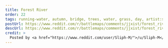 ```yaml
---
title: Forest River
order: 22
tags: running-water, autumn, bridge, trees, water, grass, day, artist:sliph
postUrl: https://www.reddit.com/r/battlemaps/comments/jjxist/forest_river_30x35/
descUrl: https://www.reddit.com/r/battlemaps/comments/jjxist/forest_river_30x35/gaff9bq/
credit: >
  Posted by <a href="https://www.reddit.com/user/Sliph-M/">/u/Sliph-M</a> to <a href="https://www.reddit.com/r/battlemaps/">/r/battlemaps</a> in Oct, 2020. <br/> Please support the artist on <a href="https://www.patreon.com/sliph">Patreon</a>, as well as follow them on <a href="https://www.instagram.com/matiasberchtart/">Instagram</a>
---
```

